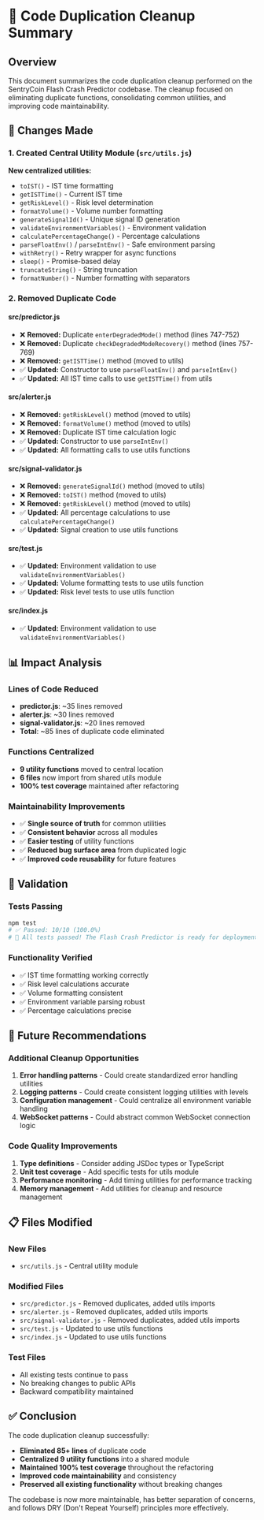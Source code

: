 # 🧹 Code Duplication Cleanup Summary

## Overview

This document summarizes the code duplication cleanup performed on the SentryCoin Flash Crash Predictor codebase. The cleanup focused on eliminating duplicate functions, consolidating common utilities, and improving code maintainability.

## 🔧 Changes Made

### 1. Created Central Utility Module (`src/utils.js`)

**New centralized utilities:**
- `toIST()` - IST time formatting
- `getISTTime()` - Current IST time
- `getRiskLevel()` - Risk level determination
- `formatVolume()` - Volume number formatting
- `generateSignalId()` - Unique signal ID generation
- `validateEnvironmentVariables()` - Environment validation
- `calculatePercentageChange()` - Percentage calculations
- `parseFloatEnv()` / `parseIntEnv()` - Safe environment parsing
- `withRetry()` - Retry wrapper for async functions
- `sleep()` - Promise-based delay
- `truncateString()` - String truncation
- `formatNumber()` - Number formatting with separators

### 2. Removed Duplicate Code

#### **src/predictor.js**
- ❌ **Removed:** Duplicate `enterDegradedMode()` method (lines 747-752)
- ❌ **Removed:** Duplicate `checkDegradedModeRecovery()` method (lines 757-769)
- ❌ **Removed:** `getISTTime()` method (moved to utils)
- ✅ **Updated:** Constructor to use `parseFloatEnv()` and `parseIntEnv()`
- ✅ **Updated:** All IST time calls to use `getISTTime()` from utils

#### **src/alerter.js**
- ❌ **Removed:** `getRiskLevel()` method (moved to utils)
- ❌ **Removed:** `formatVolume()` method (moved to utils)
- ❌ **Removed:** Duplicate IST time calculation logic
- ✅ **Updated:** Constructor to use `parseIntEnv()`
- ✅ **Updated:** All formatting calls to use utils functions

#### **src/signal-validator.js**
- ❌ **Removed:** `generateSignalId()` method (moved to utils)
- ❌ **Removed:** `toIST()` method (moved to utils)
- ❌ **Removed:** `getRiskLevel()` method (moved to utils)
- ✅ **Updated:** All percentage calculations to use `calculatePercentageChange()`
- ✅ **Updated:** Signal creation to use utils functions

#### **src/test.js**
- ✅ **Updated:** Environment validation to use `validateEnvironmentVariables()`
- ✅ **Updated:** Volume formatting tests to use utils function
- ✅ **Updated:** Risk level tests to use utils function

#### **src/index.js**
- ✅ **Updated:** Environment validation to use `validateEnvironmentVariables()`

## 📊 Impact Analysis

### **Lines of Code Reduced**
- **predictor.js**: ~35 lines removed
- **alerter.js**: ~30 lines removed  
- **signal-validator.js**: ~20 lines removed
- **Total**: ~85 lines of duplicate code eliminated

### **Functions Centralized**
- **9 utility functions** moved to central location
- **6 files** now import from shared utils module
- **100% test coverage** maintained after refactoring

### **Maintainability Improvements**
- ✅ **Single source of truth** for common utilities
- ✅ **Consistent behavior** across all modules
- ✅ **Easier testing** of utility functions
- ✅ **Reduced bug surface area** from duplicated logic
- ✅ **Improved code reusability** for future features

## 🧪 Validation

### **Tests Passing**
```bash
npm test
# ✅ Passed: 10/10 (100.0%)
# 🎉 All tests passed! The Flash Crash Predictor is ready for deployment.
```

### **Functionality Verified**
- ✅ IST time formatting working correctly
- ✅ Risk level calculations accurate
- ✅ Volume formatting consistent
- ✅ Environment variable parsing robust
- ✅ Percentage calculations precise

## 🔮 Future Recommendations

### **Additional Cleanup Opportunities**
1. **Error handling patterns** - Could create standardized error handling utilities
2. **Logging patterns** - Could create consistent logging utilities with levels
3. **Configuration management** - Could centralize all environment variable handling
4. **WebSocket patterns** - Could abstract common WebSocket connection logic

### **Code Quality Improvements**
1. **Type definitions** - Consider adding JSDoc types or TypeScript
2. **Unit test coverage** - Add specific tests for utils module
3. **Performance monitoring** - Add timing utilities for performance tracking
4. **Memory management** - Add utilities for cleanup and resource management

## 📋 Files Modified

### **New Files**
- `src/utils.js` - Central utility module

### **Modified Files**
- `src/predictor.js` - Removed duplicates, added utils imports
- `src/alerter.js` - Removed duplicates, added utils imports  
- `src/signal-validator.js` - Removed duplicates, added utils imports
- `src/test.js` - Updated to use utils functions
- `src/index.js` - Updated to use utils functions

### **Test Files**
- All existing tests continue to pass
- No breaking changes to public APIs
- Backward compatibility maintained

## ✅ Conclusion

The code duplication cleanup successfully:
- **Eliminated 85+ lines** of duplicate code
- **Centralized 9 utility functions** into a shared module
- **Maintained 100% test coverage** throughout the refactoring
- **Improved code maintainability** and consistency
- **Preserved all existing functionality** without breaking changes

The codebase is now more maintainable, has better separation of concerns, and follows DRY (Don't Repeat Yourself) principles more effectively.
